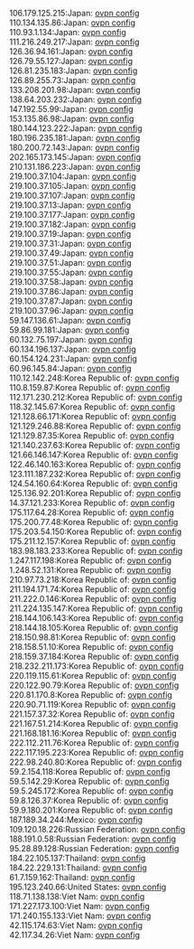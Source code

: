 106.179.125.215:Japan: [ovpn config](vpn/106_179_125_215.ovpn)  
110.134.135.86:Japan: [ovpn config](vpn/110_134_135_86.ovpn)  
110.93.1.134:Japan: [ovpn config](vpn/110_93_1_134.ovpn)  
111.216.249.217:Japan: [ovpn config](vpn/111_216_249_217.ovpn)  
126.36.94.161:Japan: [ovpn config](vpn/126_36_94_161.ovpn)  
126.79.55.127:Japan: [ovpn config](vpn/126_79_55_127.ovpn)  
126.81.235.183:Japan: [ovpn config](vpn/126_81_235_183.ovpn)  
126.89.255.73:Japan: [ovpn config](vpn/126_89_255_73.ovpn)  
133.208.201.98:Japan: [ovpn config](vpn/133_208_201_98.ovpn)  
138.64.203.232:Japan: [ovpn config](vpn/138_64_203_232.ovpn)  
147.192.55.99:Japan: [ovpn config](vpn/147_192_55_99.ovpn)  
153.135.86.98:Japan: [ovpn config](vpn/153_135_86_98.ovpn)  
180.144.123.222:Japan: [ovpn config](vpn/180_144_123_222.ovpn)  
180.196.235.181:Japan: [ovpn config](vpn/180_196_235_181.ovpn)  
180.200.72.143:Japan: [ovpn config](vpn/180_200_72_143.ovpn)  
202.165.173.145:Japan: [ovpn config](vpn/202_165_173_145.ovpn)  
210.131.186.223:Japan: [ovpn config](vpn/210_131_186_223.ovpn)  
219.100.37.104:Japan: [ovpn config](vpn/219_100_37_104.ovpn)  
219.100.37.105:Japan: [ovpn config](vpn/219_100_37_105.ovpn)  
219.100.37.107:Japan: [ovpn config](vpn/219_100_37_107.ovpn)  
219.100.37.13:Japan: [ovpn config](vpn/219_100_37_13.ovpn)  
219.100.37.177:Japan: [ovpn config](vpn/219_100_37_177.ovpn)  
219.100.37.182:Japan: [ovpn config](vpn/219_100_37_182.ovpn)  
219.100.37.19:Japan: [ovpn config](vpn/219_100_37_19.ovpn)  
219.100.37.31:Japan: [ovpn config](vpn/219_100_37_31.ovpn)  
219.100.37.49:Japan: [ovpn config](vpn/219_100_37_49.ovpn)  
219.100.37.51:Japan: [ovpn config](vpn/219_100_37_51.ovpn)  
219.100.37.55:Japan: [ovpn config](vpn/219_100_37_55.ovpn)  
219.100.37.58:Japan: [ovpn config](vpn/219_100_37_58.ovpn)  
219.100.37.86:Japan: [ovpn config](vpn/219_100_37_86.ovpn)  
219.100.37.87:Japan: [ovpn config](vpn/219_100_37_87.ovpn)  
219.100.37.96:Japan: [ovpn config](vpn/219_100_37_96.ovpn)  
59.147.136.61:Japan: [ovpn config](vpn/59_147_136_61.ovpn)  
59.86.99.181:Japan: [ovpn config](vpn/59_86_99_181.ovpn)  
60.132.75.197:Japan: [ovpn config](vpn/60_132_75_197.ovpn)  
60.134.196.137:Japan: [ovpn config](vpn/60_134_196_137.ovpn)  
60.154.124.231:Japan: [ovpn config](vpn/60_154_124_231.ovpn)  
60.96.145.84:Japan: [ovpn config](vpn/60_96_145_84.ovpn)  
110.12.142.248:Korea Republic of: [ovpn config](vpn/110_12_142_248.ovpn)  
110.8.159.87:Korea Republic of: [ovpn config](vpn/110_8_159_87.ovpn)  
112.171.230.212:Korea Republic of: [ovpn config](vpn/112_171_230_212.ovpn)  
118.32.145.67:Korea Republic of: [ovpn config](vpn/118_32_145_67.ovpn)  
121.128.66.171:Korea Republic of: [ovpn config](vpn/121_128_66_171.ovpn)  
121.129.246.88:Korea Republic of: [ovpn config](vpn/121_129_246_88.ovpn)  
121.129.87.35:Korea Republic of: [ovpn config](vpn/121_129_87_35.ovpn)  
121.140.237.63:Korea Republic of: [ovpn config](vpn/121_140_237_63.ovpn)  
121.66.146.147:Korea Republic of: [ovpn config](vpn/121_66_146_147.ovpn)  
122.46.140.163:Korea Republic of: [ovpn config](vpn/122_46_140_163.ovpn)  
123.111.187.232:Korea Republic of: [ovpn config](vpn/123_111_187_232.ovpn)  
124.54.160.64:Korea Republic of: [ovpn config](vpn/124_54_160_64.ovpn)  
125.136.92.201:Korea Republic of: [ovpn config](vpn/125_136_92_201.ovpn)  
14.37.121.233:Korea Republic of: [ovpn config](vpn/14_37_121_233.ovpn)  
175.117.64.28:Korea Republic of: [ovpn config](vpn/175_117_64_28.ovpn)  
175.200.77.48:Korea Republic of: [ovpn config](vpn/175_200_77_48.ovpn)  
175.203.54.150:Korea Republic of: [ovpn config](vpn/175_203_54_150.ovpn)  
175.211.12.157:Korea Republic of: [ovpn config](vpn/175_211_12_157.ovpn)  
183.98.183.233:Korea Republic of: [ovpn config](vpn/183_98_183_233.ovpn)  
1.247.117.198:Korea Republic of: [ovpn config](vpn/1_247_117_198.ovpn)  
1.248.52.131:Korea Republic of: [ovpn config](vpn/1_248_52_131.ovpn)  
210.97.73.218:Korea Republic of: [ovpn config](vpn/210_97_73_218.ovpn)  
211.194.171.74:Korea Republic of: [ovpn config](vpn/211_194_171_74.ovpn)  
211.222.0.146:Korea Republic of: [ovpn config](vpn/211_222_0_146.ovpn)  
211.224.135.147:Korea Republic of: [ovpn config](vpn/211_224_135_147.ovpn)  
218.144.106.143:Korea Republic of: [ovpn config](vpn/218_144_106_143.ovpn)  
218.144.18.105:Korea Republic of: [ovpn config](vpn/218_144_18_105.ovpn)  
218.150.98.81:Korea Republic of: [ovpn config](vpn/218_150_98_81.ovpn)  
218.158.51.10:Korea Republic of: [ovpn config](vpn/218_158_51_10.ovpn)  
218.159.37.184:Korea Republic of: [ovpn config](vpn/218_159_37_184.ovpn)  
218.232.211.173:Korea Republic of: [ovpn config](vpn/218_232_211_173.ovpn)  
220.119.115.61:Korea Republic of: [ovpn config](vpn/220_119_115_61.ovpn)  
220.122.90.79:Korea Republic of: [ovpn config](vpn/220_122_90_79.ovpn)  
220.81.170.8:Korea Republic of: [ovpn config](vpn/220_81_170_8.ovpn)  
220.90.71.119:Korea Republic of: [ovpn config](vpn/220_90_71_119.ovpn)  
221.157.37.32:Korea Republic of: [ovpn config](vpn/221_157_37_32.ovpn)  
221.167.51.214:Korea Republic of: [ovpn config](vpn/221_167_51_214.ovpn)  
221.168.181.16:Korea Republic of: [ovpn config](vpn/221_168_181_16.ovpn)  
222.112.211.76:Korea Republic of: [ovpn config](vpn/222_112_211_76.ovpn)  
222.117.195.223:Korea Republic of: [ovpn config](vpn/222_117_195_223.ovpn)  
222.98.240.80:Korea Republic of: [ovpn config](vpn/222_98_240_80.ovpn)  
59.2.154.118:Korea Republic of: [ovpn config](vpn/59_2_154_118.ovpn)  
59.5.142.29:Korea Republic of: [ovpn config](vpn/59_5_142_29.ovpn)  
59.5.245.172:Korea Republic of: [ovpn config](vpn/59_5_245_172.ovpn)  
59.8.126.37:Korea Republic of: [ovpn config](vpn/59_8_126_37.ovpn)  
59.9.180.201:Korea Republic of: [ovpn config](vpn/59_9_180_201.ovpn)  
187.189.34.244:Mexico: [ovpn config](vpn/187_189_34_244.ovpn)  
109.120.18.226:Russian Federation: [ovpn config](vpn/109_120_18_226.ovpn)  
188.191.0.58:Russian Federation: [ovpn config](vpn/188_191_0_58.ovpn)  
95.28.89.128:Russian Federation: [ovpn config](vpn/95_28_89_128.ovpn)  
184.22.105.137:Thailand: [ovpn config](vpn/184_22_105_137.ovpn)  
184.22.229.131:Thailand: [ovpn config](vpn/184_22_229_131.ovpn)  
61.7.159.162:Thailand: [ovpn config](vpn/61_7_159_162.ovpn)  
195.123.240.66:United States: [ovpn config](vpn/195_123_240_66.ovpn)  
118.71.138.138:Viet Nam: [ovpn config](vpn/118_71_138_138.ovpn)  
171.227.173.100:Viet Nam: [ovpn config](vpn/171_227_173_100.ovpn)  
171.240.155.133:Viet Nam: [ovpn config](vpn/171_240_155_133.ovpn)  
42.115.174.63:Viet Nam: [ovpn config](vpn/42_115_174_63.ovpn)  
42.117.34.26:Viet Nam: [ovpn config](vpn/42_117_34_26.ovpn)  
